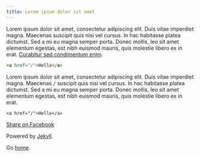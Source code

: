```yaml
---
title: Lorem ipsum dolor sit amet
---
```


Lorem ipsum dolor sit amet, consectetur adipiscing elit. Duis vitae imperdiet
magna. Maecenas suscipit quis nisi vel cursus. In hac habitasse platea
dictumst. Sed a mi eu magna semper porta. Donec mollis, leo sit amet elementum
egestas, est nibh euismod mauris, quis molestie libero ex in erat. [Curabitur
sed condimentum enim][1].

```html
<a href="/">Hello</a>
```

Lorem ipsum dolor sit amet, consectetur adipiscing elit. Duis vitae imperdiet
magna. Maecenas `/` suscipit quis nisi vel cursus. In hac habitasse platea
dictumst. Sed a mi eu magna semper porta. Donec mollis, leo sit amet elementum
egestas, est nibh euismod mauris, quis molestie libero ex in erat.

```
<a href="/">Hello</a>
```

<a href="https://www.facebook.com/sharer.php?u={{ page.url }}">
  Share on Facebook
</a>

Powered by [Jekyll][2].

Go [home][3].

[1]: /posts/curabitur-sed-condimentum-enim/
[2]: https://jekyllrb.com
[3]: //example.com
